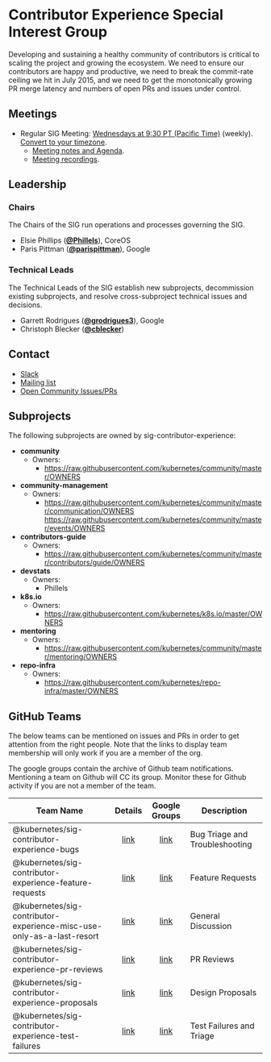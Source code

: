 <!---
This is an autogenerated file!

Please do not edit this file directly, but instead make changes to the
sigs.yaml file in the project root.

To understand how this file is generated, see https://git.k8s.io/community/generator/README.md
-->
# Contributor Experience Special Interest Group

Developing and sustaining a healthy community of contributors is critical to scaling the project and growing the ecosystem. We need to ensure our contributors are happy and productive, we need to break the commit-rate ceiling we hit in July 2015, and we need to get the monotonically growing PR merge latency and numbers of open PRs and issues under control.

## Meetings
* Regular SIG Meeting: [Wednesdays at 9:30 PT (Pacific Time)](https://zoom.us/j/7658488911) (weekly). [Convert to your timezone](http://www.thetimezoneconverter.com/?t=9:30&tz=PT%20%28Pacific%20Time%29).
  * [Meeting notes and Agenda](https://docs.google.com/document/d/1qf-02B7EOrItQgwXFxgqZ5qjW0mtfu5qkYIF1Hl4ZLI/).
  * [Meeting recordings](https://www.youtube.com/watch?v=EMGUdOKwSns&list=PL69nYSiGNLP2x_48wbOPO0vXQgNTm_xxr).

## Leadership

### Chairs
The Chairs of the SIG run operations and processes governing the SIG.

* Elsie Phillips (**[@Phillels](https://github.com/Phillels)**), CoreOS
* Paris Pittman (**[@parispittman](https://github.com/parispittman)**), Google

### Technical Leads
The Technical Leads of the SIG establish new subprojects, decommission existing
subprojects, and resolve cross-subproject technical issues and decisions.

* Garrett Rodrigues (**[@grodrigues3](https://github.com/grodrigues3)**), Google
* Christoph Blecker (**[@cblecker](https://github.com/cblecker)**)

## Contact
* [Slack](https://kubernetes.slack.com/messages/sig-contribex)
* [Mailing list]()
* [Open Community Issues/PRs](https://github.com/kubernetes/community/labels/sig%2Fcontributor-experience)

## Subprojects

The following subprojects are owned by sig-contributor-experience:
- **community**
  - Owners:
    - https://raw.githubusercontent.com/kubernetes/community/master/OWNERS
- **community-management**
  - Owners:
    - https://raw.githubusercontent.com/kubernetes/community/master/communication/OWNERS https://raw.githubusercontent.com/kubernetes/community/master/events/OWNERS
- **contributors-guide**
  - Owners:
    - https://raw.githubusercontent.com/kubernetes/community/master/contributors/guide/OWNERS
- **devstats**
  - Owners:
    - Phillels
- **k8s.io**
  - Owners:
    - https://raw.githubusercontent.com/kubernetes/k8s.io/master/OWNERS
- **mentoring**
  - Owners:
    - https://raw.githubusercontent.com/kubernetes/community/master/mentoring/OWNERS
- **repo-infra**
  - Owners:
    - https://raw.githubusercontent.com/kubernetes/repo-infra/master/OWNERS

## GitHub Teams

The below teams can be mentioned on issues and PRs in order to get attention from the right people.
Note that the links to display team membership will only work if you are a member of the org.

The google groups contain the archive of Github team notifications.
Mentioning a team on Github will CC its group.
Monitor these for Github activity if you are not a member of the team.

| Team Name | Details | Google Groups | Description |
| --------- |:-------:|:-------------:|  ----------- |
| @kubernetes/sig-contributor-experience-bugs | [link](https://github.com/orgs/kubernetes/teams/sig-contributor-experience-bugs) | [link](https://groups.google.com/forum/#!forum/kubernetes-sig-contributor-experience-bugs) | Bug Triage and Troubleshooting |
| @kubernetes/sig-contributor-experience-feature-requests | [link](https://github.com/orgs/kubernetes/teams/sig-contributor-experience-feature-requests) | [link](https://groups.google.com/forum/#!forum/kubernetes-sig-contributor-experience-feature-requests) | Feature Requests |
| @kubernetes/sig-contributor-experience-misc-use-only-as-a-last-resort | [link](https://github.com/orgs/kubernetes/teams/sig-contributor-experience-misc-use-only-as-a-last-resort) | [link](https://groups.google.com/forum/#!forum/kubernetes-sig-contributor-experience-misc-use-only-as-a-last-resort) | General Discussion |
| @kubernetes/sig-contributor-experience-pr-reviews | [link](https://github.com/orgs/kubernetes/teams/sig-contributor-experience-pr-reviews) | [link](https://groups.google.com/forum/#!forum/kubernetes-sig-contributor-experience-pr-reviews) | PR Reviews |
| @kubernetes/sig-contributor-experience-proposals | [link](https://github.com/orgs/kubernetes/teams/sig-contributor-experience-proposals) | [link](https://groups.google.com/forum/#!forum/kubernetes-sig-contributor-experience-proposals) | Design Proposals |
| @kubernetes/sig-contributor-experience-test-failures | [link](https://github.com/orgs/kubernetes/teams/sig-contributor-experience-test-failures) | [link](https://groups.google.com/forum/#!forum/kubernetes-sig-contributor-experience-test-failures) | Test Failures and Triage |

<!-- BEGIN CUSTOM CONTENT -->

<!-- END CUSTOM CONTENT -->
